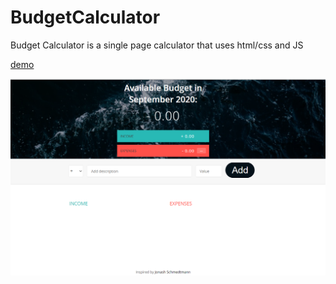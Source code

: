 # BudgetCalculator


Budget Calculator is a single page calculator that uses html/css and JS

[demo](#https://monthlybudgetcalculator.netlify.app/)

![](./screenshot.jpeg?raw=true "BudgetCalculator")